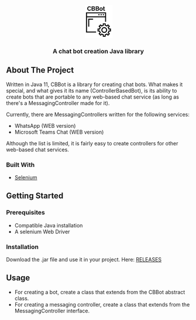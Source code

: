 <!-- PROJECT LOGO -->
<br />
<p align="center">
  <img src="logo.png" alt="Logo" width="75" height="90">

  <h3 align="center">A chat bot creation Java library</h3>
</p>

<!-- ABOUT THE PROJECT -->
## About The Project

Written in Java 11, CBBot is a library for creating chat bots. What makes it special, and what gives it its name (ControllerBasedBot), is its ability to create bots that are portable to any web-based chat service (as long as there's a MessagingController made for it).

Currently, there are MessagingControllers written for the following services:
* WhatsApp (WEB version)
* Microsoft Teams Chat (WEB version)

Although the list is limited, it is fairly easy to create controllers for other web-based chat services.

### Built With

* [Selenium](https://www.selenium.dev/)


## Getting Started
### Prerequisites
* Compatible Java installation
* A selenium Web Driver

### Installation
Download the .jar file and use it in your project. Here: [RELEASES](https://github.com/Everton-Colombo/CBBot/releases/)


## Usage
* For creating a bot, create a class that extends from the CBBot abstract class.
* For creating a messaging controller, create a class that extends from the MessagingController interface.
